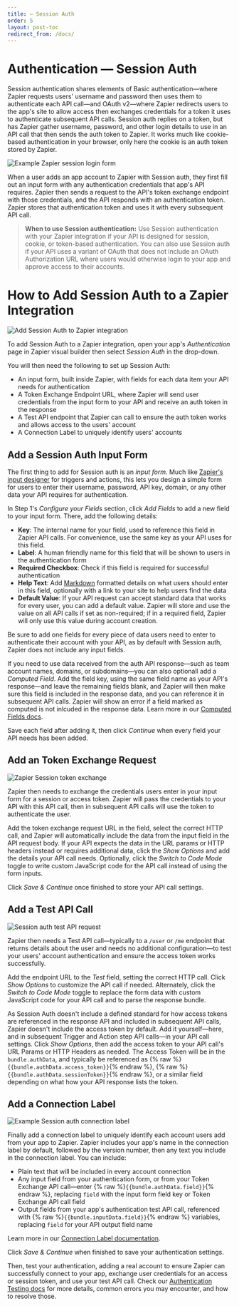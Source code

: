 ```yaml
---
title: — Session Auth
order: 5
layout: post-toc
redirect_from: /docs/
---
```


# Authentication — Session Auth

Session authentication shares elements of Basic authentication—where Zapier requests users' username and password then uses them to authenticate each API call—and OAuth v2—where Zapier redirects users to the app's site to allow access then exchanges credentials for a token it uses to authenticate subsequent API calls. Session auth replies on a token, but has Zapier gather username, password, and other login details to use in an API call that then sends the auth token to Zapier. It works much like cookie-based authentication in your browser, only here the cookie is an auth token stored by Zapier.

![Example Zapier session login form](https://cdn.zapier.com/storage/photos/7c7092a2311cf217298cb3e3f5735385.png)

When a user adds an app account to Zapier with Session auth, they first fill out an input form with any authentication credentials that app's API requires. Zapier then sends a request to the API's token exchange endpoint with those credentials, and the API responds with an authentication token. Zapier stores that authentication token and uses it with every subsequent API call.

> **When to use Session authentication:** Use Session authentication with your Zapier integration if your API is designed for session, cookie, or token-based authentication. You can also use Session auth if your API uses a variant of OAuth that does not include an OAuth Authorization URL where users would otherwise login to your app and approve access to their accounts.

<a id="add"></a>
# How to Add Session Auth to a Zapier Integration

![Add Session Auth to Zapier integration](https://cdn.zapier.com/storage/photos/79ae883b7a164a0747d273f708f16c57.png)

To add Session Auth to a Zapier integration, open your app's _Authentication_ page in Zapier visual builder then select _Session Auth_ in the drop-down.

You will then need the following to set up Session Auth:

- An input form, built inside Zapier, with fields for each data item your API needs for authentication
- A Token Exchange Endpoint URL, where Zapier will send user credentials from the input form to your API and receive an auth token in the response
- A Test API endpoint that Zapier can call to ensure the auth token works and allows access to the users' account
- A Connection Label to uniquely identify users' accounts

<a id="form"></a>
## Add a Session Auth Input Form

The first thing to add for Session auth is an _input form_. Much like [Zapier's input designer](https://platform.zapier.com/docs/input-designer) for triggers and actions, this lets you design a simple form for users to enter their username, password, API key, domain, or any other data your API requires for authentication.

In Step 1's _Configure your Fields_ section, click _Add Fields_ to add a new field to your input form. There, add the following details:

- **Key**: The internal name for your field, used to reference this field in Zapier API calls. For convenience, use the same key as your API uses for this field.
- **Label**: A human friendly name for this field that will be shown to users in the authentication form
- **Required Checkbox**: Check if this field is required for successful authentication
- **Help Text**: Add [Markdown](https://zapier.com/blog/beginner-ultimate-guide-markdown/) formatted details on what users should enter in this field, optionally with a link to your site to help users find the data
- **Default Value**: If your API request can accept standard data that works for every user, you can add a default value. Zapier will store and use the value on all API calls if set as non-required; if in a required field, Zapier will only use this value during account creation.

Be sure to add one fields for every piece of data users need to enter to authenticate their account with your API, as by default with Session auth, Zapier does not include any input fields.

If you need to use data received from the auth API response—such as team account names, domains, or subdomains—you can also optionall add a _Computed Field_. Add the field key, using the same field name as your API's response—and leave the remaining fields blank, and Zapier will then make sure this field is included in the response data, and you can reference it in subsequent API calls. Zapier will show an error if a field marked as computed is not inlcuded in the response data. Learn more in our [Computed Fields docs](https://platform.zapier.com/docs/advanced#computed).

Save each field after adding it, then click _Continue_ when every field your API needs has been added.

<a id="access"></a>
## Add an Token Exchange Request

![Zapier Session token exchange](https://cdn.zapier.com/storage/photos/b3c2c104aceb7e83965708f26ef47da8.png)

Zapier then needs to exchange the credentials users enter in your input form for a session or access token. Zapier will pass the credentials to your API with this API call, then in subsequent API calls will use the token to authenticate the user.

Add the token exchange request URL in the field, select the correct HTTP call, and Zapier will automatically include the data from the input field in the API request body. If your API expects the data in the URL params or HTTP headers instead or requires additional data, click the _Show Options_ and add the details your API call needs. Optionally, click the _Switch to Code Mode_ toggle to write custom JavaScript code for the API call instead of using the form inputs.

Click _Save & Continue_ once finished to store your API call settings.

<a id="test"></a>
## Add a Test API Call

![Session auth test API request](https://cdn.zapier.com/storage/photos/1eadc273b3bef2c1ab584f4412acd39a.png)

Zapier then needs a Test API call—typically to a `/user` or `/me` endpoint that returns details about the user and needs no additional configuration—to test your users' account authentication and ensure the access token works successfully.

Add the endpoint URL to the _Test_ field, setting the correct HTTP call. Click _Show Options_ to customize the API call if needed. Alternately, click the _Switch to Code Mode_ toggle to replace the form data with custom JavaScript code for your API call and to parse the response bundle.

As Session Auth doesn't include a defined standard for how access tokens are referenced in the response API and included in subsequent API calls, Zapier doesn't include the access token by default. Add it yourself—here, and in subsequent Trigger and Action step API calls—in your API call settings. Click _Show Options_, then add the access token to your API call's URL Params or HTTP Headers as needed. The Access Token will be in the `bundle.authData`, and typically be referenced as {% raw %}`{{bundle.authData.access_token}}`{% endraw %}, {% raw %}`{{bundle.authData.sessionToken}}`{% endraw %}, or a similar field depending on what how your API response lists the token.

<a id="label"></a>
## Add a Connection Label

![Example Session auth connection label](https://cdn.zapier.com/storage/photos/541510fff1e01b358f898b33f0ced5c2.png)

Finally add a connection label to uniquely identify each account users add from your app to Zapier. Zapier includes your app's name in the connection label by default, followed by the version number, then any text you include in the connection label. You can include:

- Plain text that will be included in every account connection
- Any input field from your authentication form, or from your Token Exchange API call—enter {% raw %}`{{bundle.authData.field}}`{% endraw %}, replacing `field` with the input form field key or Token Exchange API call field
- Output fields from your app's authentication test API call, referenced with {% raw %}`{{bundle.inputData.field}}`{% endraw %} variables, replacing `field` for your API output field name

Learn more in our [Connection Label documentation](https://platform.zapier.com/docs/auth#label).

Click _Save & Continue_ when finished to save your authentication settings.

Then, test your authentication, adding a real account to ensure Zapier can successfully connect to your app, exchange user credentials for an access or session token, and use your test API call. Check our [Authentication Testing docs](https://platform.zapier.com/docs/auth#test) for more details, common errors you may encounter, and how to resolve those.